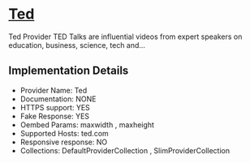 # [Ted](https://ted.com)

Ted Provider
TED Talks are influential videos from expert speakers on
education, business, science, tech and...

## Implementation Details

- Provider
Name: Ted
- Documentation: NONE
- HTTPS support: YES
- Fake Response: YES
- Oembed Params: maxwidth , maxheight
- Supported Hosts: ted.com
- Responsive response: NO
- Collections: DefaultProviderCollection , SlimProviderCollection


